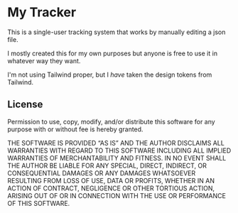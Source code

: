 # My Tracker

This is a single-user tracking system that works by manually editing a json file.

I mostly created this for my own purposes but anyone is free to use it in whatever way they want.

I'm not using Tailwind proper, but I _have_ taken the design tokens from Tailwind.


## License

Permission to use, copy, modify, and/or distribute this software for
any purpose with or without fee is hereby granted.

THE SOFTWARE IS PROVIDED “AS IS” AND THE AUTHOR DISCLAIMS ALL
WARRANTIES WITH REGARD TO THIS SOFTWARE INCLUDING ALL IMPLIED WARRANTIES
OF MERCHANTABILITY AND FITNESS. IN NO EVENT SHALL THE AUTHOR BE LIABLE
FOR ANY SPECIAL, DIRECT, INDIRECT, OR CONSEQUENTIAL DAMAGES OR ANY
DAMAGES WHATSOEVER RESULTING FROM LOSS OF USE, DATA OR PROFITS, WHETHER IN
AN ACTION OF CONTRACT, NEGLIGENCE OR OTHER TORTIOUS ACTION, ARISING OUT
OF OR IN CONNECTION WITH THE USE OR PERFORMANCE OF THIS SOFTWARE.

